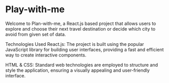 # Play-with-me
Welcome to Plan-with-me, a React.js based project that allows users to explore and choose their next travel destination or decide which city to avoid from given set of data.

Technologies Used
React.js: The project is built using the popular JavaScript library for building user interfaces, providing a fast and efficient way to create interactive components.

HTML & CSS: Standard web technologies are employed to structure and style the application, ensuring a visually appealing and user-friendly interface.
